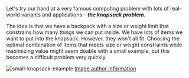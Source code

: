 Let's try our hand at a very famous computing problem with lots of real-world variants and applications - ***the knapsack problem***.

The idea is that we have a backpack with a size or weight limit that constrains how many things we can put inside. We have lots of items we want to put into the knapsack. However, they won't all fit. Choosing the optimal combination of items that meets size or weight constraints while maximizing value might seem doable with a small example, but this becomes a difficult problem very quickly.

![small-knapsack-example](https://upload.wikimedia.org/wikipedia/commons/f/fd/Knapsack.svg)
[Image author information](https://commons.wikimedia.org/wiki/File:Knapsack.svg)
